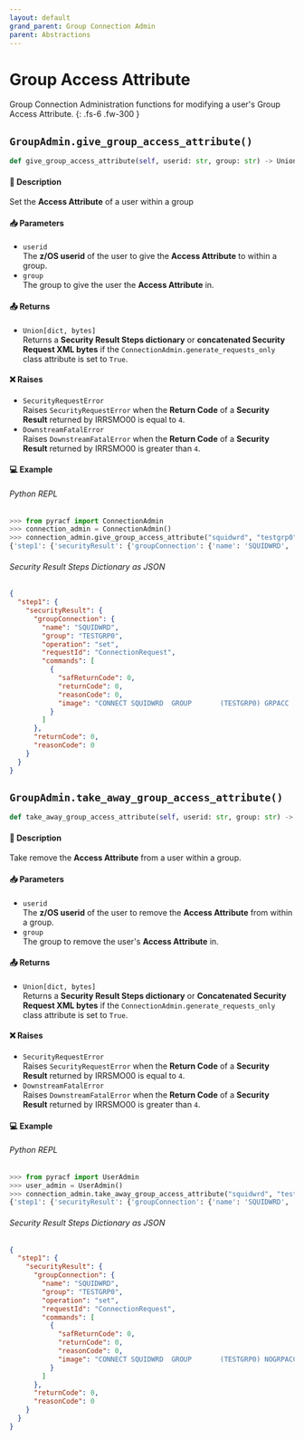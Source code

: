 ```yaml
---
layout: default
grand_parent: Group Connection Admin
parent: Abstractions
---
```


# Group Access Attribute

Group Connection Administration functions for modifying a user's Group Access Attribute. 
{: .fs-6 .fw-300 }

## `GroupAdmin.give_group_access_attribute()`

```python
def give_group_access_attribute(self, userid: str, group: str) -> Union[dict, bytes]:
```

#### 📄 Description

Set the **Access Attribute** of a user within a group 

#### 📥 Parameters
* `userid`<br>
  The **z/OS userid** of the user to give the **Access Attribute** to within a group.
* `group`<br>
  The group to give the user the **Access Attribute** in.

#### 📤 Returns
* `Union[dict, bytes]`<br>
  Returns a **Security Result Steps dictionary** or **concatenated Security Request XML bytes** if the `ConnectionAdmin.generate_requests_only` class attribute is set to `True`.

#### ❌ Raises
* `SecurityRequestError`<br>
  Raises `SecurityRequestError` when the **Return Code** of a **Security Result** returned by IRRSMO00 is equal to `4`.
* `DownstreamFatalError`<br>
  Raises `DownstreamFatalError` when the **Return Code** of a **Security Result** returned by IRRSMO00 is greater than `4`.

#### 💻 Example

###### Python REPL
```python
>>> from pyracf import ConnectionAdmin
>>> connection_admin = ConnectionAdmin()
>>> connection_admin.give_group_access_attribute("squidwrd", "testgrp0")
{'step1': {'securityResult': {'groupConnection': {'name': 'SQUIDWRD', 'group': 'TESTGRP0', 'operation': 'set', 'requestId': 'ConnectionRequest', 'commands': [{'safReturnCode': 0, 'returnCode': 0, 'reasonCode': 0, 'image': 'CONNECT SQUIDWRD  GROUP       (TESTGRP0) GRPACC      '}]}, 'returnCode': 0, 'reasonCode': 0, 'runningUserid': 'testuser'}}}
```

###### Security Result Steps Dictionary as JSON
```json
{
  "step1": {
    "securityResult": {
      "groupConnection": {
        "name": "SQUIDWRD",
        "group": "TESTGRP0",
        "operation": "set",
        "requestId": "ConnectionRequest",
        "commands": [
          {
            "safReturnCode": 0,
            "returnCode": 0,
            "reasonCode": 0,
            "image": "CONNECT SQUIDWRD  GROUP       (TESTGRP0) GRPACC      "
          }
        ]
      },
      "returnCode": 0,
      "reasonCode": 0
    }
  }
}
```

## `GroupAdmin.take_away_group_access_attribute()`

```python
def take_away_group_access_attribute(self, userid: str, group: str) -> Union[dict, bytes]:
```

#### 📄 Description

Take remove the **Access Attribute** from a user within a group.

#### 📥 Parameters
* `userid`<br>
  The **z/OS userid** of the user to remove the **Access Attribute** from within a group.
* `group`<br>
  The group to remove the user's **Access Attribute** in.

#### 📤 Returns
* `Union[dict, bytes]`<br>
  Returns a **Security Result Steps dictionary** or **Concatenated Security Request XML bytes** if the `ConnectionAdmin.generate_requests_only` class attribute is set to `True`.

#### ❌ Raises
* `SecurityRequestError`<br>
  Raises `SecurityRequestError` when the **Return Code** of a **Security Result** returned by IRRSMO00 is equal to `4`.
* `DownstreamFatalError`<br>
  Raises `DownstreamFatalError` when the **Return Code** of a **Security Result** returned by IRRSMO00 is greater than `4`.

#### 💻 Example

###### Python REPL
```python
>>> from pyracf import UserAdmin
>>> user_admin = UserAdmin()
>>> connection_admin.take_away_group_access_attribute("squidwrd", "testgrp0")
{'step1': {'securityResult': {'groupConnection': {'name': 'SQUIDWRD', 'group': 'TESTGRP0', 'operation': 'set', 'requestId': 'ConnectionRequest', 'commands': [{'safReturnCode': 0, 'returnCode': 0, 'reasonCode': 0, 'image': 'CONNECT SQUIDWRD  GROUP       (TESTGRP0) NOGRPACC      '}]}, 'returnCode': 0, 'reasonCode': 0, 'runningUserid': 'testuser'}}}
```

###### Security Result Steps Dictionary as JSON
```json
{
  "step1": {
    "securityResult": {
      "groupConnection": {
        "name": "SQUIDWRD",
        "group": "TESTGRP0",
        "operation": "set",
        "requestId": "ConnectionRequest",
        "commands": [
          {
            "safReturnCode": 0,
            "returnCode": 0,
            "reasonCode": 0,
            "image": "CONNECT SQUIDWRD  GROUP       (TESTGRP0) NOGRPACC      "
          }
        ]
      },
      "returnCode": 0,
      "reasonCode": 0
    }
  }
}
```